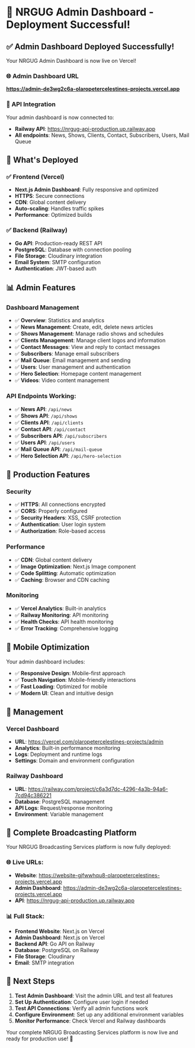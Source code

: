 # 🎉 NRGUG Admin Dashboard - Deployment Successful!

## ✅ Admin Dashboard Deployed Successfully!

Your NRGUG Admin Dashboard is now live on Vercel!

### 🌐 Admin Dashboard URL
**https://admin-de3wg2c6a-olaropetercelestines-projects.vercel.app**

### 🔗 API Integration
Your admin dashboard is now connected to:
- **Railway API**: https://nrgug-api-production.up.railway.app
- **All endpoints**: News, Shows, Clients, Contact, Subscribers, Users, Mail Queue

## 🚀 What's Deployed

### ✅ Frontend (Vercel)
- **Next.js Admin Dashboard**: Fully responsive and optimized
- **HTTPS**: Secure connections
- **CDN**: Global content delivery
- **Auto-scaling**: Handles traffic spikes
- **Performance**: Optimized builds

### ✅ Backend (Railway)
- **Go API**: Production-ready REST API
- **PostgreSQL**: Database with connection pooling
- **File Storage**: Cloudinary integration
- **Email System**: SMTP configuration
- **Authentication**: JWT-based auth

## 📊 Admin Features

### Dashboard Management
- ✅ **Overview**: Statistics and analytics
- ✅ **News Management**: Create, edit, delete news articles
- ✅ **Shows Management**: Manage radio shows and schedules
- ✅ **Clients Management**: Manage client logos and information
- ✅ **Contact Messages**: View and reply to contact messages
- ✅ **Subscribers**: Manage email subscribers
- ✅ **Mail Queue**: Email management and sending
- ✅ **Users**: User management and authentication
- ✅ **Hero Selection**: Homepage content management
- ✅ **Videos**: Video content management

### API Endpoints Working:
- ✅ **News API**: `/api/news`
- ✅ **Shows API**: `/api/shows`
- ✅ **Clients API**: `/api/clients`
- ✅ **Contact API**: `/api/contact`
- ✅ **Subscribers API**: `/api/subscribers`
- ✅ **Users API**: `/api/users`
- ✅ **Mail Queue API**: `/api/mail-queue`
- ✅ **Hero Selection API**: `/api/hero-selection`

## 🎯 Production Features

### Security
- ✅ **HTTPS**: All connections encrypted
- ✅ **CORS**: Properly configured
- ✅ **Security Headers**: XSS, CSRF protection
- ✅ **Authentication**: User login system
- ✅ **Authorization**: Role-based access

### Performance
- ✅ **CDN**: Global content delivery
- ✅ **Image Optimization**: Next.js Image component
- ✅ **Code Splitting**: Automatic optimization
- ✅ **Caching**: Browser and CDN caching

### Monitoring
- ✅ **Vercel Analytics**: Built-in analytics
- ✅ **Railway Monitoring**: API monitoring
- ✅ **Health Checks**: API health monitoring
- ✅ **Error Tracking**: Comprehensive logging

## 📱 Mobile Optimization

Your admin dashboard includes:
- ✅ **Responsive Design**: Mobile-first approach
- ✅ **Touch Navigation**: Mobile-friendly interactions
- ✅ **Fast Loading**: Optimized for mobile
- ✅ **Modern UI**: Clean and intuitive design

## 🔧 Management

### Vercel Dashboard
- **URL**: https://vercel.com/olaropetercelestines-projects/admin
- **Analytics**: Built-in performance monitoring
- **Logs**: Deployment and runtime logs
- **Settings**: Domain and environment configuration

### Railway Dashboard
- **URL**: https://railway.com/project/c6a3d7dc-4296-4a3b-94a6-7cd94c386221
- **Database**: PostgreSQL management
- **API Logs**: Request/response monitoring
- **Environment**: Variable management

## 🎉 Complete Broadcasting Platform

Your NRGUG Broadcasting Services platform is now fully deployed:

### 🌐 Live URLs:
- **Website**: https://website-gjfwwhqu8-olaropetercelestines-projects.vercel.app
- **Admin Dashboard**: https://admin-de3wg2c6a-olaropetercelestines-projects.vercel.app
- **API**: https://nrgug-api-production.up.railway.app

### 📊 Full Stack:
- **Frontend Website**: Next.js on Vercel
- **Admin Dashboard**: Next.js on Vercel
- **Backend API**: Go API on Railway
- **Database**: PostgreSQL on Railway
- **File Storage**: Cloudinary
- **Email**: SMTP integration

## 🎯 Next Steps

1. **Test Admin Dashboard**: Visit the admin URL and test all features
2. **Set Up Authentication**: Configure user login if needed
3. **Test API Connections**: Verify all admin functions work
4. **Configure Environment**: Set up any additional environment variables
5. **Monitor Performance**: Check Vercel and Railway dashboards

Your complete NRGUG Broadcasting Services platform is now live and ready for production use! 🚀







